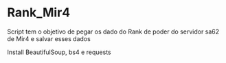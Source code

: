 # Rank_Mir4
Script tem o objetivo de pegar os dado do Rank de poder do servidor sa62 de Mir4 e salvar esses dados


Install BeautifulSoup, bs4 e requests
